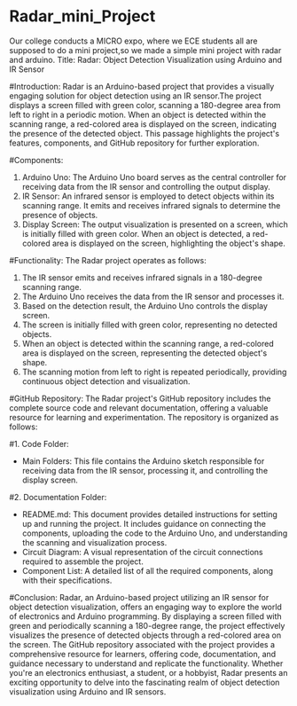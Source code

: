 # Radar_mini_Project
 Our college conducts a MICRO expo, where we ECE students all are supposed to do a mini project,so we made a simple mini project with radar and arduino.
Title: Radar: Object Detection Visualization using Arduino and IR Sensor

#Introduction:
Radar is an Arduino-based project  that provides a visually engaging solution for object detection using an IR sensor.The project displays a screen filled with green color, scanning a 180-degree area from left to right in a periodic motion. When an object is detected within the scanning range, a red-colored area is displayed on the screen, indicating the presence of the detected object. This passage highlights the project's features, components, and GitHub repository for further exploration.

#Components:
1. Arduino Uno: The Arduino Uno board serves as the central controller for receiving data from the IR sensor and controlling the output display.
2. IR Sensor: An infrared sensor is employed to detect objects within its scanning range. It emits and receives infrared signals to determine the presence of objects.
3. Display Screen: The output visualization is presented on a screen, which is initially filled with green color. When an object is detected, a red-colored area is displayed on the screen, highlighting the object's shape.

#Functionality:
The Radar project operates as follows:
1. The IR sensor emits and receives infrared signals in a 180-degree scanning range.
2. The Arduino Uno receives the data from the IR sensor and processes it.
3. Based on the detection result, the Arduino Uno controls the display screen.
4. The screen is initially filled with green color, representing no detected objects.
5. When an object is detected within the scanning range, a red-colored area is displayed on the screen, representing the detected object's shape.
6. The scanning motion from left to right is repeated periodically, providing continuous object detection and visualization.

#GitHub Repository:
The Radar project's GitHub repository includes the complete source code and relevant documentation, offering a valuable resource for learning and experimentation. The repository is organized as follows:

#1. Code Folder:
   - Main Folders: This file contains the Arduino sketch responsible for receiving data from the IR sensor, processing it, and controlling the display screen.

#2. Documentation Folder:
   - README.md: This document provides detailed instructions for setting up and running the project. It includes guidance on connecting the components, uploading the code to the Arduino Uno, and understanding the scanning and visualization process.
   - Circuit Diagram: A visual representation of the circuit connections required to assemble the project.
   - Component List: A detailed list of all the required components, along with their specifications.

#Conclusion:
Radar, an Arduino-based project utilizing an IR sensor for object detection visualization, offers an engaging way to explore the world of electronics and Arduino programming. By displaying a screen filled with green and periodically scanning a 180-degree range, the project effectively visualizes the presence of detected objects through a red-colored area on the screen. The GitHub repository associated with the project provides a comprehensive resource for learners, offering code, documentation, and guidance necessary to understand and replicate the functionality. Whether you're an electronics enthusiast, a student, or a hobbyist, Radar presents an exciting opportunity to delve into the fascinating realm of object detection visualization using Arduino and IR sensors.
